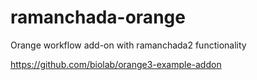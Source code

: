 # ramanchada-orange
Orange workflow add-on with ramanchada2 functionality


https://github.com/biolab/orange3-example-addon